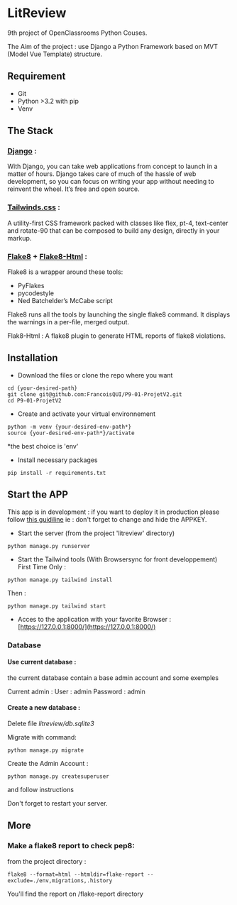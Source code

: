 # LitReview
9th project of OpenClassrooms Python Couses.

The Aim of the project : use Django a Python Framework based on MVT (Model Vue Template) structure.

## Requirement

- Git
- Python >3.2 with pip
- Venv

## The Stack

### [Django](https://www.djangoproject.com/download/) :
With Django, you can take web applications from concept to launch in a matter of hours. Django takes care of much of the hassle of web development, so you can focus on writing your app without needing to reinvent the wheel. It’s free and open source.
### [Tailwinds.css](https://tailwindcss.com/) :
A utility-first CSS framework packed with classes like flex, pt-4, text-center and rotate-90 that can be composed to build any design, directly in your markup.
### [Flake8](https://flake8.pycqa.org/en/latest/) + [Flake8-Html](https://pypi.org/project/flake8-html/) :
Flake8 is a wrapper around these tools:

  - PyFlakes
  - pycodestyle
  - Ned Batchelder’s McCabe script

Flake8 runs all the tools by launching the single flake8 command. It displays the warnings in a per-file, merged output.

Flak8-Html : A flake8 plugin to generate HTML reports of flake8 violations.

## Installation
- Download the files or clone the repo where you want 
```shell
cd {your-desired-path}
git clone git@github.com:FrancoisQUI/P9-01-ProjetV2.git
cd P9-01-ProjetV2
```
- Create and activate your virtual environnement
```shell
python -m venv {your-desired-env-path*}
source {your-desired-env-path*}/activate
```
*the best choice is 'env'
- Install necessary packages
```shell
pip install -r requirements.txt
```
## Start the APP
This app is in development : if you want to deploy it in production please follow [this guidiline](https://docs.djangoproject.com/en/3.2/howto/deployment/checklist/) ie : don't forget to change and hide the APPKEY.

- Start the server (from the project 'litreview' directory) 
```shell
python manage.py runserver 
```
- Start the Tailwind tools (With Browsersync for front developpement)
First Time Only :
```shell
python manage.py tailwind install
```
Then :
```shell
python manage.py tailwind start
```
- Acces to the application with your favorite Browser : 
[https://127.0.0.1:8000/](https://127.0.0.1:8000/)

### Database
#### Use current database :
the current database contain a base admin account and some exemples

Current admin :
    User : admin
    Password : admin

#### Create a new database :
Delete file _litreview/db.sqlite3_

Migrate with command: 
```shell
python manage.py migrate
```

Create the Admin Account :
```shell
python manage.py createsuperuser
```
and follow instructions

Don't forget to restart your server.

## More
### Make a flake8 report to check pep8:
from the project directory : 
```shell
flake8 --format=html --htmldir=flake-report --exclude=./env,migrations,.history   
```
You'll find the report on /flake-report directory
